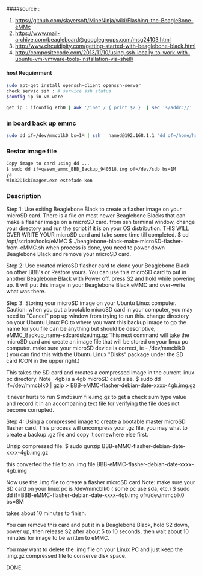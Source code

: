 
####source : 
1. https://github.com/slayersoft/MineNinja/wiki/Flashing-the-BeagleBone-eMMc
2. https://www.mail-archive.com/beagleboard@googlegroups.com/msg24103.html
3. http://www.circuidipity.com/getting-started-with-beaglebone-black.html
4. http://compositecode.com/2013/11/10/using-ssh-locally-to-work-with-ubuntu-vm-vmware-tools-installation-via-shell/
#### host Requierment
```bash
sudo apt-get install openssh-client openssh-server
check servic ssh : # service ssh status 
$config ip in vm-ware

get ip : ifconfig eth0 | awk '/inet / { print $2 }' | sed 's/addr://'

```
### in board back up emmc
```bash
sudo dd if=/dev/mmcblk0 bs=1M | ssh   hamed@192.168.1.1 "dd of=/home/hamed/a12/qasem_emmc_BBB_Backup_940518.img bs=1M"
```
### Restor image file
```bash
Copy image to card using dd ...
$ sudo dd if=qasem_emmc_BBB_Backup_940518.img of=/dev/sdb bs=1M
ya 
Win32DiskImager.exe estefade kon 
```
### Description

Step 1:  Use exiting Beaglebone Black to create a flasher image on your 
microSD card.
There is a file on most newer Beaglebone Blacks that can make a flasher 
image on a microSD card.
from ssh terminal window, change your directory and run the script if it is 
on your OS distribution.
THIS WILL OVER WRITE YOUR microSD card and take some time till completed.
$ cd /opt/scripts/tools/eMMC
$ ./beaglebone-black-make-microSD-flasher-from-eMMC.sh
when process is done, you need to power down Beaglebone Black and remove 
your microSD card.

Step 2:  Use created microSD flasher card to clone your Beaglebone Black on 
other BBB's or Restore yours.
You can use this microSD card to put in another Beaglebone Black with Power 
off, press S2 and hold 
while powering up.  It will put this image in your Beaglebone Black eMMC 
and over-write what was there.

Step 3:  Storing your microSD image on your Ubuntu Linux computer.
Caution:  when you put a bootable microSD card in your computer, you may 
need to "Cancel" pop up window from trying to run this.
change directory on your Ubuntu Linux PC to where you want this backup 
image to go
the name for you file can be anything but should be descriptive,  
eMMC_Backup_name-sdcardsize.img.gz
This next command will take the microSD card and create an image file that 
will be stored on your linux pc computer.
make sure your microSD device is correct, ie - /dev/mmcblk0   
( you can find this with the Ubuntu Linux "Disks" package under the SD card 
ICON in the upper right.)

This takes the SD card and creates a compressed image in the current linux 
pc directory. Note -4gb is a 4gb microSD card size.
$ sudo dd if=/dev/mmcblk0 | gzip > 
BBB-eMMC-flasher-debian-date-xxxx-4gb.img.gz 

it never hurts to run $ md5sum file.img.gz to get a check sum type value 
and record it in an accompaning text file for 
verifying the file does not become corrupted.

Step 4: Using a compressed image to create a bootable master microSD 
flasher card.
This process will uncompress your .gz file,  you may what to create a 
backup .gz file and copy it somewhere else first.

Unzip compressed file:
$ sudo gunzip BBB-eMMC-flasher-debian-date-xxxx-4gb.img.gz 

this converted the file to an .img file 
BBB-eMMC-flasher-debian-date-xxxx-4gb.img

Now use the .img file to create a flasher microSD card
Note: make sure your SD card on your linux pc is /dev/mmcblk0   ( some pc 
use sda, etc.)
$ sudo dd if=BBB-eMMC-flasher-debian-date-xxxx-4gb.img of=/dev/mmcblk0 bs=8M

takes about 10 minutes to finish.

You can remove this card and put it in a Beaglebone Black, hold S2 down, 
power up, then 
release S2 after about 5 to 10 seconds, then wait about 10 minutes for 
image to be written to eMMC.

You may want to delete the .img file on your Linux PC and just keep the 
.img.gz compressed file to conserve disk space.

DONE.
